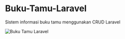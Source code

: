# Buku-Tamu-Laravel
Sistem informasi buku tamu menggunakan CRUD Laravel

![Buku Tamu Laravel](https://user-images.githubusercontent.com/34932072/103534830-3719ed00-4ec2-11eb-96e6-38ced7873c07.png)
